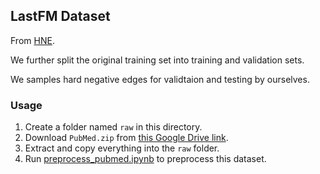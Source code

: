 ## LastFM Dataset

From [HNE](https://github.com/yangji9181/HNE).

We further split the original training set into training and validation sets.

We samples hard negative edges for validtaion and testing by ourselves.

### Usage

1. Create a folder named `raw` in this directory.
2. Download `PubMed.zip` from [this Google Drive link](https://drive.google.com/drive/folders/1Pkbl2wkwAXVRYrUWKpa1C4YQdjl_oIu2).
3. Extract and copy everything into the `raw` folder.
4. Run [preprocess_pubmed.ipynb](/preprocess_pubmed.ipynb) to preprocess this dataset.
